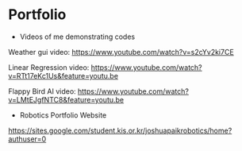 # Portfolio

- Videos of me demonstrating codes

Weather gui video: https://www.youtube.com/watch?v=s2cYv2ki7CE

Linear Regression video: https://www.youtube.com/watch?v=RTt17eKc1Us&feature=youtu.be

Flappy Bird AI video: https://www.youtube.com/watch?v=LMtEJgfNTC8&feature=youtu.be



- Robotics Portfolio Website

https://sites.google.com/student.kis.or.kr/joshuapaikrobotics/home?authuser=0
